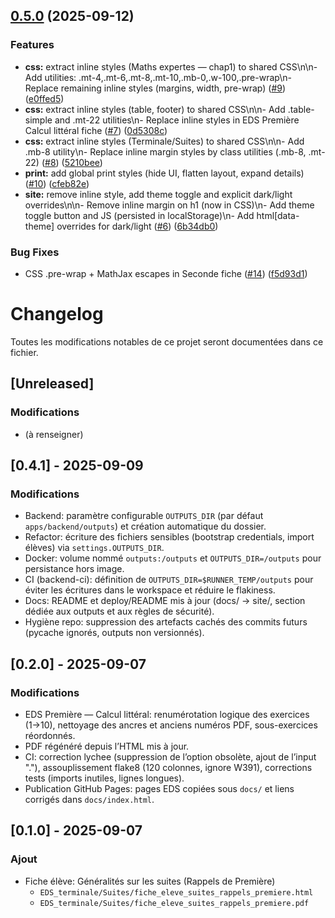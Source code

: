 ## [0.5.0](https://github.com/cyranoaladin/Interface_Maths_2025_2026/compare/v0.4.8...v0.5.0) (2025-09-12)


### Features

* **css:** extract inline styles (Maths expertes — chap1) to shared CSS\n\n- Add utilities: .mt-4,.mt-6,.mt-8,.mt-10,.mb-0,.w-100,.pre-wrap\n- Replace remaining inline styles (margins, width, pre-wrap) ([#9](https://github.com/cyranoaladin/Interface_Maths_2025_2026/issues/9)) ([e0ffed5](https://github.com/cyranoaladin/Interface_Maths_2025_2026/commit/e0ffed5980d0bfe6b44d8545cfcf5931b9b7f234))
* **css:** extract inline styles (table, footer) to shared CSS\n\n- Add .table-simple and .mt-22 utilities\n- Replace inline styles in EDS Première Calcul littéral fiche ([#7](https://github.com/cyranoaladin/Interface_Maths_2025_2026/issues/7)) ([0d5308c](https://github.com/cyranoaladin/Interface_Maths_2025_2026/commit/0d5308c5721a86f84b9bbd1039da2b8ad9fa905e))
* **css:** extract inline styles (Terminale/Suites) to shared CSS\n\n- Add .mb-8 utility\n- Replace inline margin styles by class utilities (.mb-8, .mt-22) ([#8](https://github.com/cyranoaladin/Interface_Maths_2025_2026/issues/8)) ([5210bee](https://github.com/cyranoaladin/Interface_Maths_2025_2026/commit/5210beefddd08c00768b48ad23120ca461e188e0))
* **print:** add global print styles (hide UI, flatten layout, expand details) ([#10](https://github.com/cyranoaladin/Interface_Maths_2025_2026/issues/10)) ([cfeb82e](https://github.com/cyranoaladin/Interface_Maths_2025_2026/commit/cfeb82e7b7136308827eee90a98324f8a79db4a6))
* **site:** remove inline style, add theme toggle and explicit dark/light overrides\n\n- Remove inline margin on h1 (now in CSS)\n- Add theme toggle button and JS (persisted in localStorage)\n- Add html[data-theme] overrides for dark/light ([#6](https://github.com/cyranoaladin/Interface_Maths_2025_2026/issues/6)) ([6b34db0](https://github.com/cyranoaladin/Interface_Maths_2025_2026/commit/6b34db0eb71c93eaba2fb1615a5e4766e76d844c))


### Bug Fixes

* CSS .pre-wrap + MathJax escapes in Seconde fiche ([#14](https://github.com/cyranoaladin/Interface_Maths_2025_2026/issues/14)) ([f5d93d1](https://github.com/cyranoaladin/Interface_Maths_2025_2026/commit/f5d93d1fa0d91ab4721722f91a424cfe1af2efbd))

# Changelog

Toutes les modifications notables de ce projet seront documentées dans ce fichier.

## [Unreleased]
### Modifications
- (à renseigner)

## [0.4.1] - 2025-09-09
### Modifications
- Backend: paramètre configurable `OUTPUTS_DIR` (par défaut `apps/backend/outputs`) et création automatique du dossier.
- Refactor: écriture des fichiers sensibles (bootstrap credentials, import élèves) via `settings.OUTPUTS_DIR`.
- Docker: volume nommé `outputs:/outputs` et `OUTPUTS_DIR=/outputs` pour persistance hors image.
- CI (backend-ci): définition de `OUTPUTS_DIR=$RUNNER_TEMP/outputs` pour éviter les écritures dans le workspace et réduire le flakiness.
- Docs: README et deploy/README mis à jour (docs/ → site/, section dédiée aux outputs et aux règles de sécurité).
- Hygiène repo: suppression des artefacts cachés des commits futurs (pycache ignorés, outputs non versionnés).

## [0.2.0] - 2025-09-07
### Modifications
- EDS Première — Calcul littéral: renumérotation logique des exercices (1→10), nettoyage des ancres et anciens numéros PDF, sous-exercices réordonnés.
- PDF régénéré depuis l’HTML mis à jour.
- CI: correction lychee (suppression de l’option obsolète, ajout de l’input "."), assouplissement flake8 (120 colonnes, ignore W391), corrections tests (imports inutiles, lignes longues).
- Publication GitHub Pages: pages EDS copiées sous `docs/` et liens corrigés dans `docs/index.html`.

## [0.1.0] - 2025-09-07
### Ajout
- Fiche élève: Généralités sur les suites (Rappels de Première)
  - `EDS_terminale/Suites/fiche_eleve_suites_rappels_premiere.html`
  - `EDS_terminale/Suites/fiche_eleve_suites_rappels_premiere.pdf`
